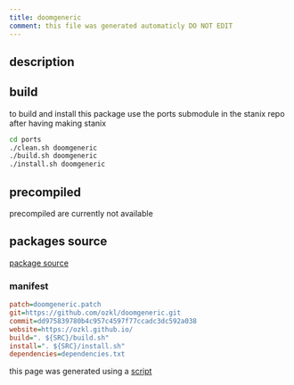 ```yaml
---
title: doomgeneric
comment: this file was generated automaticly DO NOT EDIT
---
```

## description

## build
to build and install this package use the ports submodule in the stanix repo
after having making stanix
```sh
cd ports
./clean.sh doomgeneric
./build.sh doomgeneric
./install.sh doomgeneric
```

## precompiled
precompiled are currently not available

## packages source
[package source](https://github.com/tayoky/ports/tree/main/ports/doomgeneric)  

### manifest
```ini
patch=doomgeneric.patch
git=https://github.com/ozkl/doomgeneric.git
commit=dd975839780b4c957c4597f77ccadc3dc592a038
website=https://ozkl.github.io/
build=". ${SRC}/build.sh"
install=". ${SRC}/install.sh"
dependencies=dependencies.txt
```

this page was generated using a [script](../../update-packages.md)
